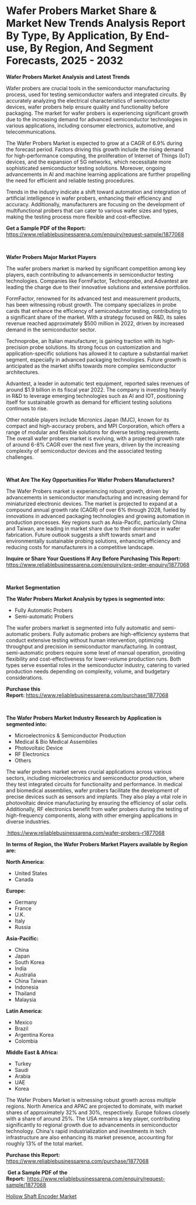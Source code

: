 <p><h1>Wafer Probers Market Share & Market New Trends Analysis Report By Type, By Application, By End-use, By Region, And Segment Forecasts, 2025 - 2032</h1></p><p><strong>Wafer Probers Market Analysis and Latest Trends</strong></p>
<p><p>Wafer probers are crucial tools in the semiconductor manufacturing process, used for testing semiconductor wafers and integrated circuits. By accurately analyzing the electrical characteristics of semiconductor devices, wafer probers help ensure quality and functionality before packaging. The market for wafer probers is experiencing significant growth due to the increasing demand for advanced semiconductor technologies in various applications, including consumer electronics, automotive, and telecommunications.</p><p>The Wafer Probers Market is expected to grow at a CAGR of 6.9% during the forecast period. Factors driving this growth include the rising demand for high-performance computing, the proliferation of Internet of Things (IoT) devices, and the expansion of 5G networks, which necessitate more sophisticated semiconductor testing solutions. Moreover, ongoing advancements in AI and machine learning applications are further propelling the need for efficient and reliable testing procedures. </p><p>Trends in the industry indicate a shift toward automation and integration of artificial intelligence in wafer probers, enhancing their efficiency and accuracy. Additionally, manufacturers are focusing on the development of multifunctional probers that can cater to various wafer sizes and types, making the testing process more flexible and cost-effective.</p></p>
<p><strong>Get a Sample PDF of the Report:&nbsp;</strong> <a href="https://www.reliablebusinessarena.com/enquiry/request-sample/1877068?utm_campaign=2033&utm_medium=2&utm_source=Github&utm_content=ia&utm_term=08042025&utm_id=wafer-probers">https://www.reliablebusinessarena.com/enquiry/request-sample/1877068</a></p>
<p>&nbsp;</p>
<p><strong>Wafer Probers Major Market Players</strong></p>
<p><p>The wafer probers market is marked by significant competition among key players, each contributing to advancements in semiconductor testing technologies. Companies like FormFactor, Technoprobe, and Advantest are leading the charge due to their innovative solutions and extensive portfolios.</p><p>FormFactor, renowned for its advanced test and measurement products, has been witnessing robust growth. The company specializes in probe cards that enhance the efficiency of semiconductor testing, contributing to a significant share of the market. With a strategy focused on R&D, its sales revenue reached approximately $500 million in 2022, driven by increased demand in the semiconductor sector.</p><p>Technoprobe, an Italian manufacturer, is gaining traction with its high-precision probe solutions. Its strong focus on customization and application-specific solutions has allowed it to capture a substantial market segment, especially in advanced packaging technologies. Future growth is anticipated as the market shifts towards more complex semiconductor architectures.</p><p>Advantest, a leader in automatic test equipment, reported sales revenues of around $1.9 billion in its fiscal year 2022. The company is investing heavily in R&D to leverage emerging technologies such as AI and IOT, positioning itself for sustainable growth as demand for efficient testing solutions continues to rise.</p><p>Other notable players include Micronics Japan (MJC), known for its compact and high-accuracy probers, and MPI Corporation, which offers a range of modular and flexible solutions for diverse testing requirements. The overall wafer probers market is evolving, with a projected growth rate of around 6-8% CAGR over the next five years, driven by the increasing complexity of semiconductor devices and the associated testing challenges.</p></p>
<p>&nbsp;</p>
<p><strong>What Are The Key Opportunities For Wafer Probers Manufacturers?</strong></p>
<p><p>The Wafer Probers market is experiencing robust growth, driven by advancements in semiconductor manufacturing and increasing demand for miniaturized electronic devices. The market is projected to expand at a compound annual growth rate (CAGR) of over 6% through 2028, fueled by innovations in advanced packaging technologies and growing automation in production processes. Key regions such as Asia-Pacific, particularly China and Taiwan, are leading in market share due to their dominance in wafer fabrication. Future outlook suggests a shift towards smart and environmentally sustainable probing solutions, enhancing efficiency and reducing costs for manufacturers in a competitive landscape.</p></p>
<p><strong>Inquire or Share Your Questions If Any Before Purchasing This Report:</strong> <a href="https://www.reliablebusinessarena.com/enquiry/pre-order-enquiry/1877068?utm_campaign=2033&utm_medium=2&utm_source=Github&utm_content=ia&utm_term=08042025&utm_id=wafer-probers">https://www.reliablebusinessarena.com/enquiry/pre-order-enquiry/1877068</a></p>
<p>&nbsp;</p>
<p><strong>Market Segmentation</strong></p>
<p><strong>The Wafer Probers Market Analysis by types is segmented into:</strong></p>
<p><ul><li>Fully Automatic Probers</li><li>Semi-automatic Probers</li></ul></p>
<p><p>The wafer probers market is segmented into fully automatic and semi-automatic probers. Fully automatic probers are high-efficiency systems that conduct extensive testing without human intervention, optimizing throughput and precision in semiconductor manufacturing. In contrast, semi-automatic probers require some level of manual operation, providing flexibility and cost-effectiveness for lower-volume production runs. Both types serve essential roles in the semiconductor industry, catering to varied production needs depending on complexity, volume, and budgetary considerations.</p></p>
<p><strong>Purchase this Report:&nbsp;</strong><a href="https://www.reliablebusinessarena.com/purchase/1877068?utm_campaign=2033&utm_medium=2&utm_source=Github&utm_content=ia&utm_term=08042025&utm_id=wafer-probers">https://www.reliablebusinessarena.com/purchase/1877068</a></p>
<p>&nbsp;</p>
<p><strong>The Wafer Probers Market Industry Research by Application is segmented into:</strong></p>
<p><ul><li>Microelectronics & Semiconductor Production</li><li>Medical & Bio Medical Assemblies</li><li>Photovoltaic Device</li><li>RF Electronics</li><li>Others</li></ul></p>
<p><p>The wafer probers market serves crucial applications across various sectors, including microelectronics and semiconductor production, where they test integrated circuits for functionality and performance. In medical and biomedical assemblies, wafer probers facilitate the development of precise devices such as sensors and implants. They also play a vital role in photovoltaic device manufacturing by ensuring the efficiency of solar cells. Additionally, RF electronics benefit from wafer probers during the testing of high-frequency components, along with other emerging applications in diverse industries.</p></p>
<p><a href="https://www.reliablebusinessarena.com/wafer-probers-r1877068?utm_campaign=2033&utm_medium=2&utm_source=Github&utm_content=ia&utm_term=08042025&utm_id=wafer-probers">&nbsp;https://www.reliablebusinessarena.com/wafer-probers-r1877068</a></p>
<p><strong>In terms of Region, the Wafer Probers Market Players available by Region are:</strong></p>
<p>
    <p> <strong> North America: </strong>
        <ul>
            <li>United States</li>
            <li>Canada</li>
        </ul>
        </p> 
    <p> <strong> Europe: </strong>
        <ul>
            <li>Germany</li>
            <li>France</li>
            <li>U.K.</li>
            <li>Italy</li>
            <li>Russia</li>
        </ul>
        </p> 
    <p> <strong> Asia-Pacific: </strong>
        <ul>
            <li>China</li>
            <li>Japan</li>
            <li>South Korea</li>
            <li>India</li>
            <li>Australia</li>
            <li>China Taiwan</li>
            <li>Indonesia</li>
            <li>Thailand</li>
            <li>Malaysia</li>
        </ul>
        </p> 
    <p> <strong> Latin America: </strong>
        <ul>
            <li>Mexico</li>
            <li>Brazil</li>
            <li>Argentina Korea</li>
            <li>Colombia</li>
        </ul>
        </p> 
    <p> <strong> Middle East & Africa: </strong>
        <ul>
            <li>Turkey</li>
            <li>Saudi</li>
            <li>Arabia</li>
            <li>UAE</li>
            <li>Korea</li>
        </ul>
    </p>
    </p>
<p><p>The Wafer Probers Market is witnessing robust growth across multiple regions. North America and APAC are projected to dominate, with market shares of approximately 32% and 30%, respectively. Europe follows closely with a share of around 25%. The USA remains a key player, contributing significantly to regional growth due to advancements in semiconductor technology. China's rapid industrialization and investments in tech infrastructure are also enhancing its market presence, accounting for roughly 13% of the total market.</p></p>
<p><strong>Purchase this Report: </strong><a href="https://www.reliablebusinessarena.com/purchase/1877068?utm_campaign=2033&utm_medium=2&utm_source=Github&utm_content=ia&utm_term=08042025&utm_id=wafer-probers">https://www.reliablebusinessarena.com/purchase/1877068</a></p>
<p>&nbsp;<strong>Get a Sample PDF of the Report:&nbsp;&nbsp;</strong><a href="https://www.reliablebusinessarena.com/enquiry/request-sample/1877068?utm_campaign=2033&utm_medium=2&utm_source=Github&utm_content=ia&utm_term=08042025&utm_id=wafer-probers">https://www.reliablebusinessarena.com/enquiry/request-sample/1877068</a></p>
<p><strong></strong></p>
<p><p><a href="https://github.com/mahnoor2003/Market-Research-Report-List-7/blob/main/hollow-shaft-encoder-market.md?utm_campaign=2033&utm_medium=2&utm_source=Github&utm_content=ia&utm_term=08042025&utm_id=wafer-probers">Hollow Shaft Encoder Market</a></p></p>